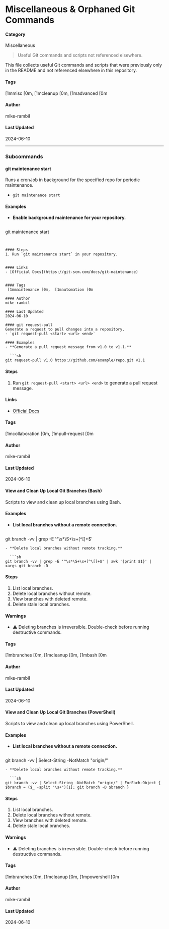 # Miscellaneous & Orphaned Git Commands


#### Category
Miscellaneous
> Useful Git commands and scripts not referenced elsewhere.

This file collects useful Git commands and scripts that were previously only in the README and not referenced elsewhere in this repository.


#### Tags
 [1mmisc [0m,  [1mcleanup [0m,  [1madvanced [0m

#### Author
mike-rambil

#### Last Updated
2024-06-10

---

### Subcommands
#### git maintenance start
Runs a cronJob in background for the specified repo for periodic maintenance.
- `git maintenance start`

#### Examples
- **Enable background maintenance for your repository.**

  ```sh
git maintenance start
```


#### Steps
1. Run `git maintenance start` in your repository.


#### Links
- [Official Docs](https://git-scm.com/docs/git-maintenance)


#### Tags
 [1mmaintenance [0m,  [1mautomation [0m

#### Author
mike-rambil

#### Last Updated
2024-06-10

#### git request-pull
Generate a request to pull changes into a repository.
- `git request-pull <start> <url> <end>`

#### Examples
- **Generate a pull request message from v1.0 to v1.1.**

  ```sh
git request-pull v1.0 https://github.com/example/repo.git v1.1
```


#### Steps
1. Run `git request-pull <start> <url> <end>` to generate a pull request message.


#### Links
- [Official Docs](https://git-scm.com/docs/git-request-pull)


#### Tags
 [1mcollaboration [0m,  [1mpull-request [0m

#### Author
mike-rambil

#### Last Updated
2024-06-10

#### View and Clean Up Local Git Branches (Bash)
Scripts to view and clean up local branches using Bash.

#### Examples
- **List local branches without a remote connection.**

  ```sh
git branch -vv | grep -E '^\s*\S+\s+[^\[]+$'
```
- **Delete local branches without remote tracking.**

  ```sh
git branch -vv | grep -E '^\s*\S+\s+[^\[]+$' | awk '{print $1}' | xargs git branch -D
```


#### Steps
1. List local branches.
2. Delete local branches without remote.
3. View branches with deleted remote.
4. Delete stale local branches.


#### Warnings
- ⚠️ Deleting branches is irreversible. Double-check before running destructive commands.


#### Tags
 [1mbranches [0m,  [1mcleanup [0m,  [1mbash [0m

#### Author
mike-rambil

#### Last Updated
2024-06-10

#### View and Clean Up Local Git Branches (PowerShell)
Scripts to view and clean up local branches using PowerShell.

#### Examples
- **List local branches without a remote connection.**

  ```sh
git branch -vv | Select-String -NotMatch "origin/"
```
- **Delete local branches without remote tracking.**

  ```sh
git branch -vv | Select-String -NotMatch "origin/" | ForEach-Object { $branch = ($_ -split "\s+")[1]; git branch -D $branch }
```


#### Steps
1. List local branches.
2. Delete local branches without remote.
3. View branches with deleted remote.
4. Delete stale local branches.


#### Warnings
- ⚠️ Deleting branches is irreversible. Double-check before running destructive commands.


#### Tags
 [1mbranches [0m,  [1mcleanup [0m,  [1mpowershell [0m

#### Author
mike-rambil

#### Last Updated
2024-06-10

